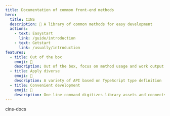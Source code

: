 ```yaml
---
title: Documentation of common front-end methods
hero:
  title: CINS
  description: 📖 A library of common methods for easy development
  actions:
    - text: Easystart
      link: /guide/introduction
    - text: Getstart
      link: /usually/introduction
features:
  - title: Out of the box
    emoji: 💎
    description: Out of the box, focus on method usage and work output
  - title: Apply diverse
    emoji: 🌈
    description: A variety of API based on TypeScript type definition
  - title: Convenient development
    emoji: 🚀
    description: One-line command digitizes library assets and connects them with downstream productivity tools
---
```


cins-docs

